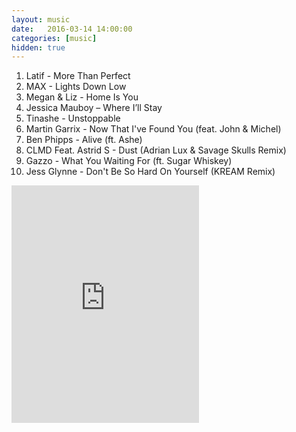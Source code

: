 ```yaml
---
layout: music
date:   2016-03-14 14:00:00
categories: [music]
hidden: true
---
```

1. Latif - More Than Perfect
2. MAX - Lights Down Low
3. Megan & Liz - Home Is You
4. Jessica Mauboy – Where I’ll Stay
5. Tinashe - Unstoppable
6. Martin Garrix - Now That I've Found You (feat. John & Michel)
7. Ben Phipps - Alive (ft. Ashe)
8. CLMD Feat. Astrid S - Dust (Adrian Lux & Savage Skulls Remix)
9. Gazzo - What You Waiting For (ft. Sugar Whiskey)
10. Jess Glynne - Don't Be So Hard On Yourself (KREAM Remix)

<iframe src="https://embed.spotify.com/?uri=spotify%3Aalbum%3A7aM6v0GcQ3UXbjg1I6NgyA" width="300" height="380" frameborder="0" allowtransparency="true"></iframe>
